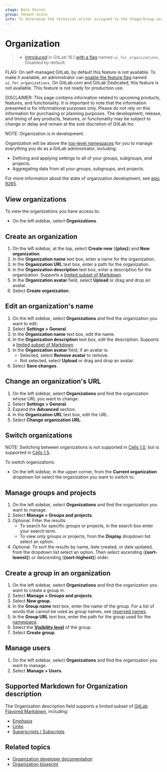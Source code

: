 ```yaml
---
stage: Data Stores
group: Tenant Scale
info: To determine the technical writer assigned to the Stage/Group associated with this page, see https://handbook.gitlab.com/handbook/product/ux/technical-writing/#assignments
---
```


# Organization

> - [Introduced](https://gitlab.com/gitlab-org/gitlab/-/issues/409913) in GitLab 16.1 [with a flag](../../administration/feature_flags.md) named `ui_for_organizations`. Disabled by default.

FLAG:
On self-managed GitLab, by default this feature is not available. To make it available, an administrator can [enable the feature flag](../../administration/feature_flags.md) named `ui_for_organizations`.
On GitLab.com and GitLab Dedicated, this feature is not available.
This feature is not ready for production use.

DISCLAIMER:
This page contains information related to upcoming products, features, and functionality.
It is important to note that the information presented is for informational purposes only.
Please do not rely on this information for purchasing or planning purposes.
The development, release, and timing of any products, features, or functionality may be subject to change or delay and remain at the
sole discretion of GitLab Inc.

NOTE:
Organization is in development.

Organization will be above the [top-level namespaces](../namespace/index.md) for you to manage
everything you do as a GitLab administrator, including:

- Defining and applying settings to all of your groups, subgroups, and projects.
- Aggregating data from all your groups, subgroups, and projects.

For more information about the state of organization development,
see [epic 9265](https://gitlab.com/groups/gitlab-org/-/epics/9265).

## View organizations

To view the organizations you have access to:

- On the left sidebar, select **Organizations**.

## Create an organization

1. On the left sidebar, at the top, select **Create new** (**{plus}**) and **New organization**.
1. In the **Organization name** text box, enter a name for the organization.
1. In the **Organization URL** text box, enter a path for the organization.
1. In the **Organization description** text box, enter a description for the organization. Supports a [limited subset of Markdown](#supported-markdown-for-organization-description).
1. In the **Organization avatar** field, select **Upload** or drag and drop an avatar.
1. Select **Create organization**.

## Edit an organization's name

1. On the left sidebar, select **Organizations** and find the organization you want to edit.
1. Select **Settings > General**.
1. In the **Organization name** text box, edit the name.
1. In the **Organization description** text box, edit the description. Supports a [limited subset of Markdown](#supported-markdown-for-organization-description).
1. In the **Organization avatar** field, if an avatar is:
   - Selected, select **Remove avatar** to remove.
   - Not selected, select **Upload** or drag and drop an avatar.
1. Select **Save changes**.

## Change an organization's URL

1. On the left sidebar, select **Organizations** and find the organization whose URL you want to change.
1. Select **Settings > General**.
1. Expand the **Advanced** section.
1. In the **Organization URL** text box, edit the URL.
1. Select **Change organization URL**.

## Switch organizations

NOTE:
Switching between organizations is not supported in [Cells 1.0](../../architecture/blueprints/cells/iterations/cells-1.0.md),
but is supported in [Cells 1.5](../../architecture/blueprints/cells/iterations/cells-1.5.md).

To switch organizations:

- On the left sidebar, in the upper corner, from the **Current organization** dropdown list select the organization you want to switch to.

## Manage groups and projects

1. On the left sidebar, select **Organizations** and find the organization you want to manage.
1. Select **Manage > Groups and projects**.
1. Optional. Filter the results:
   - To search for specific groups or projects, in the search box enter your search term.
   - To view only groups or projects, from the **Display** dropdown list select an option.
1. Optional. To sort the results by name, date created, or date updated, from the dropdown list select an option. Then select ascending (**{sort-lowest}**) or descending (**{sort-highest}**) order.

## Create a group in an organization

1. On the left sidebar, select **Organizations** and find the organization you want to create a group in.
1. Select **Manage > Groups and projects**.
1. Select **New group**.
1. In the **Group name** text box, enter the name of the group. For a list of words that cannot be used as group names, see
   [reserved names](../reserved_names.md).
1. In the **Group URL** text box, enter the path for the group used for the [namespace](../namespace/index.md).
1. Select the [**Visibility level**](../public_access.md) of the group.
1. Select **Create group**.

## Manage users

1. On the left sidebar, select **Organizations** and find the organization you want to manage.
1. Select **Manage > Users**.

## Supported Markdown for Organization description

The Organization description field supports a limited subset of [GitLab Flavored Markdown](../markdown.md), including:

- [Emphasis](../markdown.md#emphasis)
- [Links](../markdown.md#links)
- [Superscripts / Subscripts](../markdown.md#superscripts--subscripts)

## Related topics

- [Organization developer documentation](../../development/organization/index.md)
- [Organization blueprint](../../architecture/blueprints/organization/index.md)
